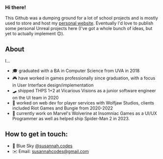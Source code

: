 ### Hi there!

This Github was a dumping ground for a lot of school projects and is mostly used to store and host my [personal website](http://susannah.codes). Eventually I'd love to publish some personal Unreal projects here (I've got a whole bunch of ideas, but yet to actually implement 😊). 

## About
I...
- 🎓 graduated with a BA in Computer Science from UVA in 2018
- 🎮 have worked in games professionally since graduation, with a focus in User Interface design/implementation
- 🛹 shipped THPS 1+2 at Vicarious Visions as a junior software engineer on the UI team in 2020
- 🐺 worked on web dev for player services with Wolfjaw Studios, clients included Riot Games and Bungie from 2020-2022
- 🌙 currently work on Marvel's Wolverine at Insomniac Games as a UI/UX Programmer as well as helped ship Spider-Man 2 in 2023.

## How to get in touch:
- 🦋 Blue Sky [@susannah.codes](https://bsky.app/profile/susannah.codes)
- ✉️ Email: susannahcodes@gmail.com
